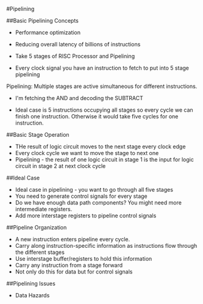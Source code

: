 #Pipelining

##Basic Pipelining Concepts

- Performance optimization
- Reducing overall latency of billions of instructions

- Take 5 stages of RISC Processor and Pipelining

- Every clock signal you have an instruction to fetch to put into 5 stage pipelining

Pipelining: Multiple stages are active simultaneous for different instructions.

- I'm fetching the AND and decoding the SUBTRACT

- Ideal case is 5 instructions occupying all stages so every cycle we can finish one instruction. Otherwise it would take
five cycles for one instruction.

##Basic Stage Operation

- THe result of logic circuit moves to the next stage every clock edge
- Every clock cycle we want to move the stage to next one
- Pipelining - the result of one logic circuit in stage 1 is the input for logic circuit in stage 2 at next clock cycle

##Ideal Case

- Ideal case in pipelining - you want to go through all five stages
- You need to generate control signals for every stage
- Do we have enough data path components? You might need more intermediate registers.
- Add more interstage registers to pipeline control signals

##Pipeline Organization

- A new instruction enters pipeline every cycle.
- Carry along instruction-specific information as instructions flow through the different stages
- Use interstage buffer/registers to hold this information
- Carry any instruction from a stage forward
- Not only do this for data but for control signals

##Pipelining Issues

- Data Hazards
